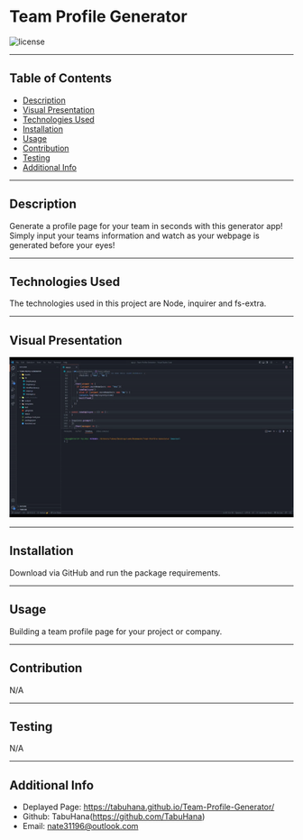 # Team Profile Generator

  ![license](https://img.shields.io/badge/license-MIT-blue)

***
  ## Table of Contents
  - [Description](#description)
  - [Visual Presentation](#visual-presentation)
  - [Technologies Used](#technologies-used)
  - [Installation](#installation)
  - [Usage](#usage)
  - [Contribution](#contribution)
  - [Testing](#testing)
  - [Additional Info](#additional-info)

***
  ## Description
  Generate a profile page for your team in seconds with this generator app! Simply input your teams information and  watch as your webpage is generated before your eyes!

***
  ## Technologies Used

The technologies used in this project are Node, inquirer and fs-extra.


***
  ## Visual Presentation
  ![VisualPresentation](images/readmeVisualPresentation.gif)

***
  ## Installation
  Download via GitHub and run the package requirements.

***
  ## Usage
  Building a team profile page for your project or company.

***
  ## Contribution
  N/A

***
  ## Testing
  N/A

***
  ## Additional Info
  - Deplayed Page: https://tabuhana.github.io/Team-Profile-Generator/
  - Github: TabuHana(https://github.com/TabuHana)
  - Email: nate31196@outlook.com
